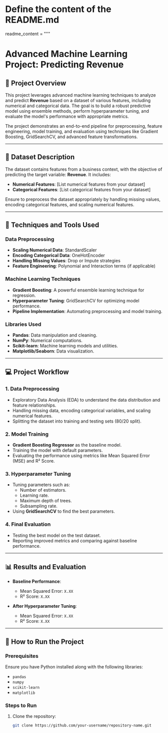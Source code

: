 # Define the content of the README.md
readme_content = """
# Advanced Machine Learning Project: Predicting Revenue

## 📌 Project Overview

This project leverages advanced machine learning techniques to analyze and predict **Revenue** based on a dataset of various features, including numerical and categorical data. The goal is to build a robust predictive model using ensemble methods, perform hyperparameter tuning, and evaluate the model's performance with appropriate metrics.  

The project demonstrates an end-to-end pipeline for preprocessing, feature engineering, model training, and evaluation using techniques like Gradient Boosting, GridSearchCV, and advanced feature transformations.

---

## 📂 Dataset Description

The dataset contains features from a business context, with the objective of predicting the target variable: **Revenue**. It includes:

- **Numerical Features**: [List numerical features from your dataset]
- **Categorical Features**: [List categorical features from your dataset]

Ensure to preprocess the dataset appropriately by handling missing values, encoding categorical features, and scaling numerical features.

---

## 🔧 Techniques and Tools Used

### Data Preprocessing
- **Scaling Numerical Data**: StandardScaler
- **Encoding Categorical Data**: OneHotEncoder
- **Handling Missing Values**: Drop or Impute strategies
- **Feature Engineering**: Polynomial and Interaction terms (if applicable)

### Machine Learning Techniques
- **Gradient Boosting**: A powerful ensemble learning technique for regression.
- **Hyperparameter Tuning**: GridSearchCV for optimizing model performance.
- **Pipeline Implementation**: Automating preprocessing and model training.

### Libraries Used
- **Pandas**: Data manipulation and cleaning.
- **NumPy**: Numerical computations.
- **Scikit-learn**: Machine learning models and utilities.
- **Matplotlib/Seaborn**: Data visualization.

---

## 💻 Project Workflow

### 1. Data Preprocessing
- Exploratory Data Analysis (EDA) to understand the data distribution and feature relationships.
- Handling missing data, encoding categorical variables, and scaling numerical features.
- Splitting the dataset into training and testing sets (80/20 split).

### 2. Model Training
- **Gradient Boosting Regressor** as the baseline model.
- Training the model with default parameters.
- Evaluating the performance using metrics like Mean Squared Error (MSE) and R² Score.

### 3. Hyperparameter Tuning
- Tuning parameters such as:
  - Number of estimators.
  - Learning rate.
  - Maximum depth of trees.
  - Subsampling rate.
- Using **GridSearchCV** to find the best parameters.

### 4. Final Evaluation
- Testing the best model on the test dataset.
- Reporting improved metrics and comparing against baseline performance.

---

## 📊 Results and Evaluation

- **Baseline Performance**:
  - Mean Squared Error: `X.XX`
  - R² Score: `X.XX`

- **After Hyperparameter Tuning**:
  - Mean Squared Error: `X.XX`
  - R² Score: `X.XX`

---

## 🚀 How to Run the Project

### Prerequisites
Ensure you have Python installed along with the following libraries:
- `pandas`
- `numpy`
- `scikit-learn`
- `matplotlib`

### Steps to Run
1. Clone the repository:
   ```bash
   git clone https://github.com/your-username/repository-name.git
